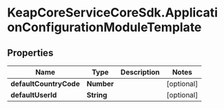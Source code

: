 # KeapCoreServiceCoreSdk.ApplicationConfigurationModuleTemplate

## Properties

Name | Type | Description | Notes
------------ | ------------- | ------------- | -------------
**defaultCountryCode** | **Number** |  | [optional] 
**defaultUserId** | **String** |  | [optional] 


